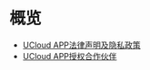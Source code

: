 # 概览

* [UCloud APP法律声明及隐私政策](/app_legal_agreement/app_private_policy)
* [UCloud APP授权合作伙伴](/app_legal_agreement/thirdpart_dependence)


